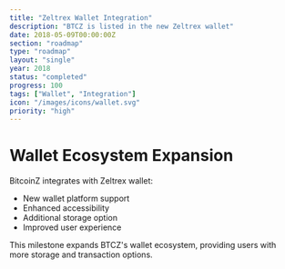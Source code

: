```yaml
---
title: "Zeltrex Wallet Integration"
description: "BTCZ is listed in the new Zeltrex wallet"
date: 2018-05-09T00:00:00Z
section: "roadmap"
type: "roadmap"
layout: "single"
year: 2018
status: "completed"
progress: 100
tags: ["Wallet", "Integration"]
icon: "/images/icons/wallet.svg"
priority: "high"
---
```


# Wallet Ecosystem Expansion

BitcoinZ integrates with Zeltrex wallet:
- New wallet platform support
- Enhanced accessibility
- Additional storage option
- Improved user experience

This milestone expands BTCZ's wallet ecosystem, providing users with more storage and transaction options.

